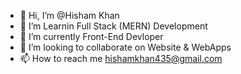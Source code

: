 - 👋 Hi, I’m @Hisham Khan
- 👀 I’m Learnin Full Stack (MERN) Development
- 🌱 I’m currently Front-End Devloper
- 💞️ I’m looking to collaborate on Website & WebApps
- 📫 How to reach me hishamkhan435@gmail.com

<!---
HishamChamkani/HishamChamkani is a ✨ special ✨ repository because its `README.md` (this file) appears on your GitHub profile.
You can click the Preview link to take a look at your changes.
--->
